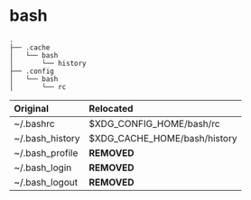 # bash

```
.
├── .cache
│   └── bash
│       └── history
├── .config
│   └── bash
│       └── rc
```

| Original         | Relocated                      |
|:---------------- |:------------------------------ |
| ~/.bashrc        | $XDG\_CONFIG\_HOME/bash/rc     |
| ~/.bash\_history | $XDG\_CACHE\_HOME/bash/history |
| ~/.bash\_profile | **REMOVED**                    |
| ~/.bash\_login   | **REMOVED**                    |
| ~/.bash\_logout  | **REMOVED**                    |
